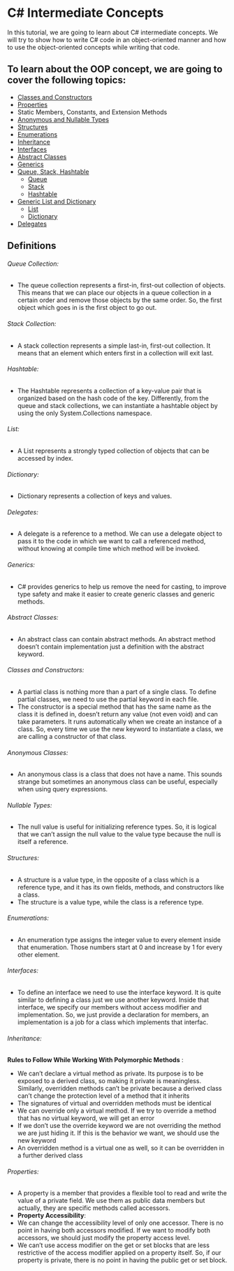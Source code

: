 # C# Intermediate Concepts

In this tutorial, we are going to learn about C# intermediate concepts. We will try to show how to write C# code in an object-oriented manner and how to use the object-oriented concepts while writing that code.

## To learn about the OOP concept, we are going to cover the following topics:

 - [Classes and Constructors](./csharp-intermediate-concepts/Classes-and-Constructors)
 - [Properties](./csharp-intermediate-concepts/Properties)
 - Static Members, Constants, and Extension Methods
 - [Anonymous and Nullable Types](./csharp-intermediate-concepts/Anonymous-and-Nullable-Types)
 - [Structures](./csharp-intermediate-concepts/Structures)
 - [Enumerations](./csharp-intermediate-concepts/Enumerations)
 - [Inheritance](./csharp-intermediate-concepts/Inheritance)
 - [Interfaces](./csharp-intermediate-concepts/Interfaces)
 - [Abstract Classes](./csharp-intermediate-concepts/Abstract-classes)
 - [Generics](./csharp-intermediate-concepts/Generics)
 - [Queue, Stack, Hashtable](./csharp-intermediate-concepts/Queue-Stack-Hashtable)
   - [Queue](./csharp-intermediate-concepts/Queue-Stack-Hashtable/QueueCollection.cs)
   - [Stack](./csharp-intermediate-concepts/Queue-Stack-Hashtable/StackCollection.cs)
   - [Hashtable](./csharp-intermediate-concepts/Queue-Stack-Hashtable/HashtableCollection.cs)
 - [Generic List and Dictionary](./csharp-intermediate-concepts/List-and-Dictionary)
   - [List](./csharp-intermediate-concepts/List-and-Dictionary/List.cs)
   - [Dictionary](./csharp-intermediate-concepts/List-and-Dictionary/Dictionary.cs)
 - [Delegates](./csharp-intermediate-concepts/Delegates)


## Definitions

###### Queue Collection:
 - The queue collection represents a first-in, first-out collection of objects. This means that we can place our objects in a queue collection in a certain order and remove those objects by the same order. So, the first object which goes in is the first object to go out.

###### Stack Collection:
 - A stack collection represents a simple last-in, first-out collection. It means that an element which enters first in a collection will exit last.

###### Hashtable:
 - The Hashtable represents a collection of a key-value pair that is organized based on the hash code of the key. Differently, from the queue and stack collections, we can instantiate a hashtable object by using the only System.Collections namespace.

###### List:
 - A List represents a strongly typed collection of objects that can be accessed by index.

###### Dictionary:
 - Dictionary represents a collection of keys and values.

###### Delegates:
 - A delegate is a reference to a method. We can use a delegate object to pass it to the code in which we want to call a referenced method, without knowing at compile time which method will be invoked.

###### Generics:
 - C# provides generics to help us remove the need for casting, to improve type safety and make it easier to create generic classes and generic methods.

###### Abstract Classes:
 - An abstract class can contain abstract methods. An abstract method doesn’t contain implementation just a definition with the abstract keyword.
 
###### Classes and Constructors:
 - A partial class is nothing more than a part of a single class. To define partial classes, we need to use the partial keyword in each file.
 - The constructor is a special method that has the same name as the class it is defined in, doesn’t return any value (not even void) and can take parameters. It runs automatically when we create an instance of a class. So, every time we use the new keyword to instantiate a class, we are calling a constructor of that class.

###### Anonymous Classes:
 - An anonymous class is a class that does not have a name. This sounds strange but sometimes an anonymous class can be useful, especially when using query expressions.

###### Nullable Types:
 - The null value is useful for initializing reference types. So, it is logical that we can’t assign the null value to the value type because the null is itself a reference.

###### Structures:
 - A structure is a value type, in the opposite of a class which is a reference type, and it has its own fields, methods, and constructors like a class.
 - The structure is a value type, while the class is a reference type.

###### Enumerations:
- An enumeration type assigns the integer value to every element inside that enumeration. Those numbers start at 0 and increase by 1 for every other element.

###### Interfaces:
 - To define an interface we need to use the interface keyword. It is quite similar to defining a class just we use another keyword. Inside that interface, we specify our members without access modifier and implementation. So, we just provide a declaration for members, an implementation is a job for a class which implements that interfac.

###### Inheritance:
  **Rules to Follow While Working With Polymorphic Methods** :
  -  We can’t declare a virtual method as private. Its purpose is to be exposed to a derived class, so making it private is meaningless. Similarly, overridden methods can’t be private because a derived class can’t change the protection level of a method that it inherits
  - The signatures of virtual and overridden methods must be identical
  - We can override only a virtual method. If we try to override a method that has no virtual keyword, we will get an error
  - If we don’t use the override keyword we are not overriding the method we are just hiding it. If this is the behavior we want, we should use the new keyword
  - An overridden method is a virtual one as well, so it can be overridden in a further derived class
  
###### Properties:
 - A property is a member that provides a flexible tool to read and write the value of a private field. We use them as public data members but actually, they are specific methods called accessors.
 - **Property Accessibility**:
 - We can change the accessibility level of only one accessor. There is no point in having both accessors modified. If we want to modify both accessors, we should just modify the property access level.
 - We can’t use access modifier on the get or set blocks that are less restrictive of the access modifier applied on a property itself. So, if our property is private, there is no point in having the public get or set block.
